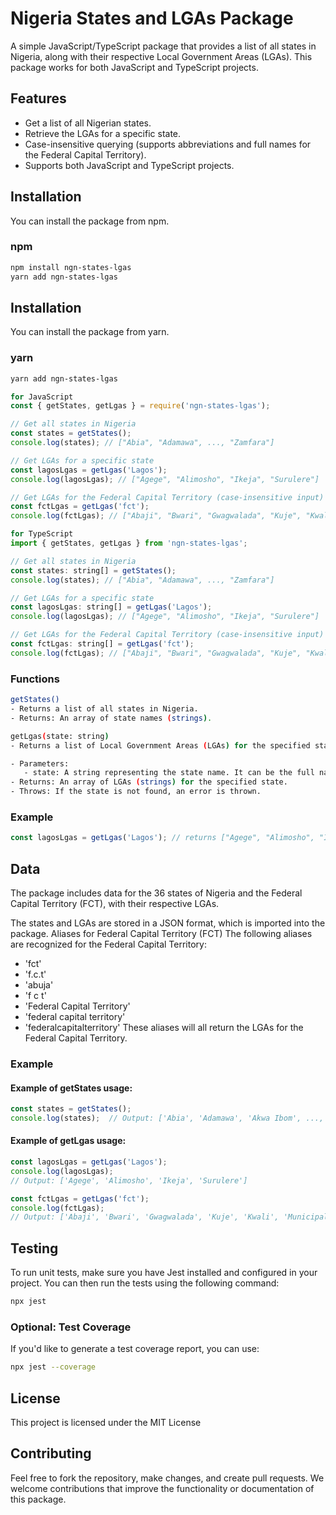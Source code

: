 # Nigeria States and LGAs Package

A simple JavaScript/TypeScript package that provides a list of all states in Nigeria, along with their respective Local Government Areas (LGAs). This package works for both JavaScript and TypeScript projects.

## Features

- Get a list of all Nigerian states.
- Retrieve the LGAs for a specific state.
- Case-insensitive querying (supports abbreviations and full names for the Federal Capital Territory).
- Supports both JavaScript and TypeScript projects.

## Installation

You can install the package from npm.

### npm

```bash
npm install ngn-states-lgas
yarn add ngn-states-lgas
```

## Installation

You can install the package from yarn.

### yarn

```bash
yarn add ngn-states-lgas
```

``` Javascript
for JavaScript
const { getStates, getLgas } = require('ngn-states-lgas');

// Get all states in Nigeria
const states = getStates();
console.log(states); // ["Abia", "Adamawa", ..., "Zamfara"]

// Get LGAs for a specific state
const lagosLgas = getLgas('Lagos');
console.log(lagosLgas); // ["Agege", "Alimosho", "Ikeja", "Surulere"]

// Get LGAs for the Federal Capital Territory (case-insensitive input)
const fctLgas = getLgas('fct');
console.log(fctLgas); // ["Abaji", "Bwari", "Gwagwalada", "Kuje", "Kwali", "Municipal Area Council"]

```

``` Javascript
for TypeScript
import { getStates, getLgas } from 'ngn-states-lgas';

// Get all states in Nigeria
const states: string[] = getStates();
console.log(states); // ["Abia", "Adamawa", ..., "Zamfara"]

// Get LGAs for a specific state
const lagosLgas: string[] = getLgas('Lagos');
console.log(lagosLgas); // ["Agege", "Alimosho", "Ikeja", "Surulere"]

// Get LGAs for the Federal Capital Territory (case-insensitive input)
const fctLgas: string[] = getLgas('fct');
console.log(fctLgas); // ["Abaji", "Bwari", "Gwagwalada", "Kuje", "Kwali", "Municipal Area Council"]

```


### Functions
```bash
getStates()
- Returns a list of all states in Nigeria.
- Returns: An array of state names (strings).

getLgas(state: string)
- Returns a list of Local Government Areas (LGAs) for the specified state. The state name is case-insensitive.

- Parameters:
   - state: A string representing the state name. It can be the full name or an abbreviation for the Federal Capital Territory (e.g., 'fct', 'abuja', 'f c t').
- Returns: An array of LGAs (strings) for the specified state.
- Throws: If the state is not found, an error is thrown.
```
### Example
``` javascript
const lagosLgas = getLgas('Lagos'); // returns ["Agege", "Alimosho", "Ikeja", "Surulere"]
```

## Data
The package includes data for the 36 states of Nigeria and the Federal Capital Territory (FCT), with their respective LGAs.

The states and LGAs are stored in a JSON format, which is imported into the package.
Aliases for Federal Capital Territory (FCT)
The following aliases are recognized for the Federal Capital Territory:

- 'fct'
- 'f.c.t'
- 'abuja'
- 'f c t'
- 'Federal Capital Territory'
- 'federal capital territory'
- 'federalcapitalterritory'
These aliases will all return the LGAs for the Federal Capital Territory.


### Example

#### Example of getStates usage:
```javascript
const states = getStates();
console.log(states);  // Output: ['Abia', 'Adamawa', 'Akwa Ibom', ..., 'Zamfara']
```

#### Example of getLgas usage:
```javascript
const lagosLgas = getLgas('Lagos');
console.log(lagosLgas);
// Output: ['Agege', 'Alimosho', 'Ikeja', 'Surulere']

const fctLgas = getLgas('fct');
console.log(fctLgas);
// Output: ['Abaji', 'Bwari', 'Gwagwalada', 'Kuje', 'Kwali', 'Municipal Area Council']
```

## Testing
To run unit tests, make sure you have Jest installed and configured in your project. You can then run the tests using the following command:
```bash
npx jest
```
### Optional: Test Coverage
If you'd like to generate a test coverage report, you can use:
```bash
npx jest --coverage
```

## License
This project is licensed under the MIT License

## Contributing
Feel free to fork the repository, make changes, and create pull requests. We welcome contributions that improve the functionality or documentation of this package.